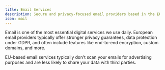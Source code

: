 ```yaml
---
title: Email Services
description: Secure and privacy-focused email providers based in the EU that offer alternatives to mainstream services like Gmail.
icon: mail
---
```


Email is one of the most essential digital services we use daily. European email providers typically offer stronger privacy guarantees, data protection under GDPR, and often include features like end-to-end encryption, custom domains, and more.

EU-based email services typically don't scan your emails for advertising purposes and are less likely to share your data with third parties.